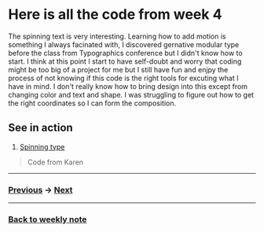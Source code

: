 # Here is all the code from week 4
The spinning text is very interesting. Learning how to add motion is something I always facinated with, I discovered gernative modular type before the class from Typographics conference but I didn't know how to start. I think at 
this point I start to have self-doubt and worry that coding might be too big of a project for me but I still have 
fun and enjpy the process of not knowing if this code is the right tools for excuting what I have in mind. I don't really know how to bring design into this except from changing color and text and shape. I was struggling to figure out how to get the right coordinates so I can form the composition.   

## See in action
1. [Spinning type]()

> Code from Karen


---------------------------------------------------
### [Previous](https://github.com/napasornc/c0dew0rd/tree/master/processing/week%2003) -> [Next](https://github.com/napasornc/c0dew0rd/tree/master/processing/week%2006.1)  

--------------------------------------------------
### [Back to weekly note](https://napasornc.github.io/c0dew0rd/)

